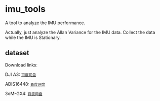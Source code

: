 # imu_tools

A tool to analyze the IMU performance.

Actually, just analyze the Allan Variance for the IMU data. Collect the data while the IMU is Stationary.


## dataset

Download links:

DJI A3: [`百度网盘`](https://pan.baidu.com/s/1jJYg8R0 "DJI A3")

ADIS16448: [`百度网盘`](https://pan.baidu.com/s/1dGd0mn3 "ADIS16448")

3dM-GX4: [`百度网盘`](https://pan.baidu.com/s/1dGd0mn3 "GX4")

